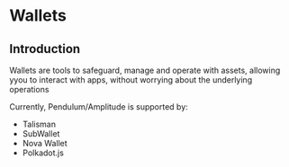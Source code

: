 # Wallets

## Introduction

Wallets are tools to safeguard, manage and operate with assets, allowing yyou to interact with apps, without worrying about the underlying operations

Currently, Pendulum/Amplitude is supported by:

* Talisman
* SubWallet
* Nova Wallet
* Polkadot.js

